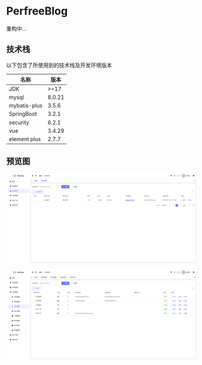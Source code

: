 # PerfreeBlog
重构中...

## 技术栈
以下包含了所使用到的技术栈及开发环境版本

| 名称           | 版本     |
|--------------|--------|
| JDK          | \>=17  |
| mysql        | 8.0.21 |
| mybatis-plus | 3.5.6  |
| SpringBoot   | 3.2.1  |
| security     | 6.2.1  |
| vue          | 3.4.29 |
| element plus | 2.7.7  |

## 预览图

![插件](./images/plugins.jpg)

![菜单](./images/menu.jpg)